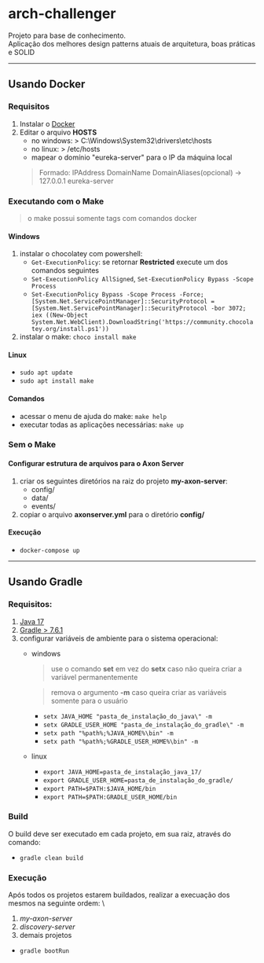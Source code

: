 # arch-challenger

Projeto para base de conhecimento. \
Aplicação dos melhores design patterns atuais de arquitetura, boas práticas e SOLID
___

## Usando Docker

### Requisitos
1. Instalar o [Docker](https://www.docker.com/)
2. Editar o arquivo **HOSTS**
   - no windows: > C:\Windows\System32\drivers\etc\hosts
   - no linux: > /etc/hosts
   - mapear o domínio "eureka-server" para o IP da máquina local
   > Formado: IPAddress DomainName DomainAliases(opcional) -> 127.0.0.1 eureka-server

### Executando com o Make
> o make possui somente tags com comandos docker
#### Windows

1. instalar o chocolatey com powershell:
    - `Get-ExecutionPolicy`: se retornar **Restricted** execute um dos comandos seguintes
    - `Set-ExecutionPolicy AllSigned`, `Set-ExecutionPolicy Bypass -Scope Process`
    - `Set-ExecutionPolicy Bypass -Scope Process -Force; [System.Net.ServicePointManager]::SecurityProtocol = [System.Net.ServicePointManager]::SecurityProtocol -bor 3072; iex ((New-Object System.Net.WebClient).DownloadString('https://community.chocolatey.org/install.ps1'))`
2. instalar o make: `choco install make`

#### Linux
- `sudo apt update`
- `sudo apt install make`

#### Comandos
- acessar o menu de ajuda do make: `make help`
- executar todas as aplicações necessárias: `make up`

### Sem o Make
#### Configurar estrutura de arquivos para o Axon Server
1. criar os seguintes diretórios na raiz do projeto **my-axon-server**:
   - config/
   - data/
   - events/
2. copiar o arquivo **axonserver.yml** para o diretório **config/**

#### Execução
- `docker-compose up`
---

## Usando Gradle

### Requisitos:
1. [Java 17](https://www.oracle.com/java/technologies/javase/jdk17-archive-downloads.html)
2. [Gradle > 7.6.1](https://gradle.org/releases/)
3. configurar variáveis de ambiente para o sistema operacional:
   - windows
     >    use o comando **set** em vez do **setx** caso não queira criar a variável permanentemente

     >    remova o argumento **-m** caso queira criar as variáveis somente para o usuário
     - `setx JAVA_HOME "pasta_de_instalação_do_java\" -m`
     - `setx GRADLE_USER_HOME "pasta_de_instalação_do_gradle\" -m`
     - `setx path "%path%;%JAVA_HOME%\bin" -m`
     - `setx path "%path%;%GRADLE_USER_HOME%\bin" -m`
   - linux
     - `export JAVA_HOME=pasta_de_instalação_java_17/`
     - `export GRADLE_USER_HOME=pasta_de_instalação_do_gradle/`
     - `export PATH=$PATH:$JAVA_HOME/bin`
     - `export PATH=$PATH:GRADLE_USER_HOME/bin`

### Build

O build deve ser executado em cada projeto, em sua raiz, através do comando:
- `gradle clean build`

### Execução
Após todos os projetos estarem buildados, realizar a execuação dos mesmos na seguinte ordem: \
1. *my-axon-server*
2. *discovery-server*
3. demais projetos

- `gradle bootRun`
